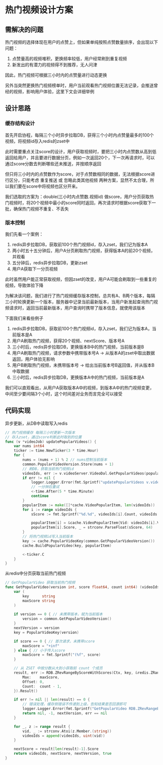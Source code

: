# 热门视频设计方案

## 需解决的问题

热门视频的选择体现在用户的点赞上，但如果单纯按照点赞数量排序，会出现以下问题：

1. 点赞量高的视频堆积，更换频率较低，用户经常刷到重复视频
2. 新发出的有潜力的视频得不到推荐，无人问津

因此，热门视频可根据三小时内的点赞量进行动态更换

另外当突然更换热门视频榜单时，用户当前观看热门视频位置无法记录，会推送曾经的视频，影响用户体验，这里下文会详细举例

## 设计思路

### 缓存结构设计

首先开启协程，每隔三个小时异步拉取DB，获得三个小时内点赞量最多的100个视频，将视频id存入redis的zset中

此时需要重点关注score的设计，用户获取视频时，要把三小时内点赞数从高到低返回给用户，并且要进行数据分页，例如一次返回20个，下一次再请求时，可以通过score分数去判断哪些还未推送，并按顺序返回

但只将三小时内的点赞数作为score，对于点赞数相同的数据，无法根据score进行区分，只能考虑 重复推送 或 忽略此类其他视频 两种方案，显然不太合理，所以我们要在score中将视频也区分开来。

我们选取的方案为：double(三小时内点赞数.视频id) 做score，用户分页获取热门视频时，将20个视频中最小的score同时返回，再次请求时根据score获取下一批，确保热门视频不重复、不丢失

### 版本控制

我们先看一个案例：

1. redis异步拉取DB，获取前100个热门视频id，存入zset，我们记为版本A
2. 两小时五十五分钟后，用户A分页刷取热门视频，获得版本A的前20个视频，并观看
3. 五分钟后，redis异步拉取DB，更新zset
4. 用户A获取下一分页视频

此时虽然用户能正常获取视频，但因zset的改变，用户A可能会刷取到一些重复的视频，导致体验下降

为解决该问题，我们进行了热门视频缓存版本控制，总共有A、B两个版本，每隔三小时轮换更新一个版本，服务器中记录当前最新版本，当用户新发起查询热门视频请求时，返回当前最新版本，用户查询时携带了版本信息，就使用该版本

下面我们来看些例子

1. redis异步拉取DB，获取前100个热门视频id，存入zset，我们记为版本A，当前版本是A
2. 用户A刷取热门视频，获得20个视频、nextScore、版本号A
3. 三小时后，redis异步拉取DB，更换版本B中的热门视频，当前版本是B
4. 用户A刷取热门视频，请求参数中携带版本号A -> 从版本A的zset中取出数据返回，用户体验无影响
5. 用户B刷取热门视频，未携带版本号 -> 给出当前版本号B返回值，并从版本B中取数据
6. 三小时后，redis异步拉取DB，更换版本A中的热门视频，当前版本是A

我们可以直观看出，从用户A获取版本A中的视频，到版本A中的热门视频变更，中间至少要间隔3个小时，这个时间差对业务而言完全可以接受

## 代码实现

异步更新，从DB中读取写入redis

```go
// 热门视频缓存 每隔三小时更新一次版本
// 存入zset，通过score判断此时取到的位置
func (v *videoJob) updatePopularVideos() {
	var nums int64
	ticker := time.NewTicker(3 * time.Hour)
	for {
		nums = (nums + 1) % 2 // nums控制当前版本
		common.PopularVideoVersion.Store(nums + 1)
        // 刷DB，获取当前热门视频id
		videoIds, err := v.videoServer.VideoDal.GetPopularVideos(popularVideosNum)
		if err != nil {
			logger.Logger.Error(fmt.Sprintf("updatePopularVideos v.videoServer.VideoDal.GetPopularVideos err:%+v", videoIds))
			// 一分钟后重试
			<-time.After(5 * time.Minute)
			continue
		}
		popularItem := make([]*cache.VideoPopularItem, len(videoIds))
		for i := range videoIds {
			sScore := fmt.Sprintf("%d.%d", videoIds[i].Count, videoIds[i].VideoID)

			popularItem[i] = &cache.VideoPopularItem{Vid: videoIds[i].VideoID}
			popularItem[i].Score, _ = strconv.ParseFloat(sScore, 64)
		}
        // 将热门视频id写入当前版本
		key := cache.PopularVideoKey(common.GetPopularVideoVersion())
		cache.BuildPopularVideo(key, popularItem)

		<-ticker.C
	}
}
```

从redis中分页获取当前热门视频

```go
// GetPopularVideo 获取当前热门视频
func GetPopularVideo(version int, score float64, count int64) (videoIds []uint, nextScore float64, nextVersion int, ok bool) {
	var (
		key      string
		maxScore string
	)
    
	if version == 0 { // 未携带版本，赋为当前版本
		version = common.GetPopularVideoVersion()
	}
	nextVersion = version
	key = PopularVideoKey(version)

	if score == 0 { // 首次请求，未携带score
		maxScore = "+inf"
	} else { // 小于传入score
		maxScore = fmt.Sprintf("(%f", score)
	}

	// 从 ZSET 中按分数从大到小获取前 count 个成员
	result, err := RDB.ZRevRangeByScoreWithScores(Ctx, key, &redis.ZRangeBy{
		Max:    maxScore,
		Offset: 0,
		Count:  count - 1,
	}).Result()

	if err != nil || len(result) == 0 {
		// 错误处理，缓存侧错误不传递到上级，告知结果是否回源即可
		logger.Logger.Error(fmt.Sprintf("GetPopularVideo RDB.ZRevRangeByScoreWithScores err:%+v", err))
		return nil, -1, nextVersion, err == nil
	}

	for _, z := range result {
		vid, _ := strconv.Atoi(z.Member.(string))
		videoIds = append(videoIds, uint(vid))
	}

	nextScore = result[len(result)-1].Score
	return videoIds, nextScore, nextVersion, true
}
```
